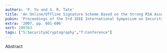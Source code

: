 ```yaml
---
authors: 'P. Yu and S. R. Tate'
title: 'An Online/Offline Signature Scheme Based on the Strong RSA Assumption'
pubin: 'Proceedings of the 3rd IEEE International Symposium on Security in Networks and Distributed Systems (SSNDS) - part of the 21st International Conference on Advanced Information Networking and Applications Workshops'
extra: '2007, pp. 601-606'
sort: 200703
tags: ["S:Security&Cryptography","T:Conference"]
---
```

Abstract

